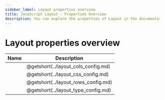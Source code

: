 ```yaml
---
sidebar_label: Layout properties overview
title: JavaScript Layout - Properties Overview 
description: You can explore the properties of Layout in the documentation of the DHTMLX JavaScript UI library. Browse developer guides and API reference, try out code examples and live demos, and download a free 30-day evaluation version of DHTMLX Suite 7.
---
```


# Layout properties overview

| Name                                 | Description                                 |
| ------------------------------------ | ------------------------------------------- |
| [](../layout_cols_config.md) | @getshort(../layout_cols_config.md) |
| [](../layout_css_config.md)  | @getshort(../layout_css_config.md)  |
| [](../layout_rows_config.md) | @getshort(../layout_rows_config.md) |
| [](../layout_type_config.md) | @getshort(../layout_type_config.md) |
